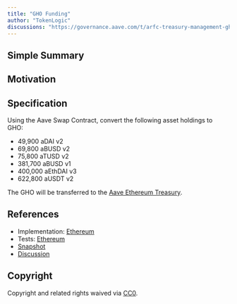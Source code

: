 ```yaml
---
title: "GHO Funding"
author: "TokenLogic"
discussions: "https://governance.aave.com/t/arfc-treasury-management-gho-funding/14887"
---
```


## Simple Summary

## Motivation

## Specification
Using the Aave Swap Contract, convert the following asset holdings to GHO:

* 49,900 aDAI v2
* 69,800 aBUSD v2
* 75,800 aTUSD v2
* 381,700 aBUSD v1
* 400,000 aEthDAI v3
* 622,800 aUSDT v2

The GHO will be transferred to the [Aave Ethereum Treasury](https://etherscan.io/address/0x464C71f6c2F760DdA6093dCB91C24c39e5d6e18c).

## References

- Implementation: [Ethereum](https://github.com/bgd-labs/aave-proposals/blob/main/src/20230926_AaveV3_Eth_GHOFunding/AaveV3_Ethereum_GHOFunding_20230926.sol)
- Tests: [Ethereum](https://github.com/bgd-labs/aave-proposals/blob/main/src/20230926_AaveV3_Eth_GHOFunding/AaveV3_Ethereum_GHOFunding_20230926.t.sol)
- [Snapshot](TODO)
- [Discussion](https://governance.aave.com/t/arfc-treasury-management-gho-funding/14887)

## Copyright

Copyright and related rights waived via [CC0](https://creativecommons.org/publicdomain/zero/1.0/).
